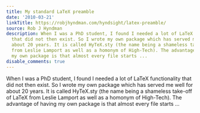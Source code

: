 ```yaml
---
title: My standard LaTeX preamble
date: '2010-03-21'
linkTitle: https://robjhyndman.com/hyndsight/latex-preamble/
source: Rob J Hyndman
description: When I was a PhD student, I found I needed a lot of LaTeX functionality
  that did not then exist. So I wrote my own package which has served me well for
  about 20 years. It is called HyTeX.sty (the name being a shameless take-off of LaTeX
  from Leslie Lamport as well as a homonym of High-Tech). The advantage of having
  my own package is that almost every file starts ...
disable_comments: true
---
```

When I was a PhD student, I found I needed a lot of LaTeX functionality that did not then exist. So I wrote my own package which has served me well for about 20 years. It is called HyTeX.sty (the name being a shameless take-off of LaTeX from Leslie Lamport as well as a homonym of High-Tech). The advantage of having my own package is that almost every file starts ...